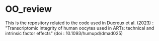 # OO_review

This is the repository related to the code used in Ducreux et al. (2023) : "Transcriptomic integrity of human oocytes used in ARTs: technical and intrinsic factor effects" (doi : 10.1093/humupd/dmad025)

